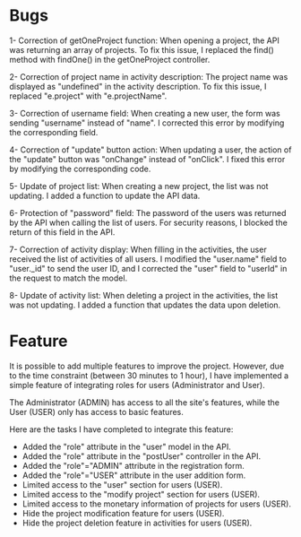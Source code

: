 # Bugs

1- Correction of getOneProject function:
When opening a project, the API was returning an array of projects. To fix this issue, I replaced the find() method with findOne() in the getOneProject controller.

2- Correction of project name in activity description:
The project name was displayed as "undefined" in the activity description. To fix this issue, I replaced "e.project" with "e.projectName".

3- Correction of username field:
When creating a new user, the form was sending "username" instead of "name". I corrected this error by modifying the corresponding field.

4- Correction of "update" button action:
When updating a user, the action of the "update" button was "onChange" instead of "onClick". I fixed this error by modifying the corresponding code.

5- Update of project list:
When creating a new project, the list was not updating. I added a function to update the API data.

6- Protection of "password" field:
The password of the users was returned by the API when calling the list of users. For security reasons, I blocked the return of this field in the API.

7- Correction of activity display:
When filling in the activities, the user received the list of activities of all users. I modified the "user.name" field to "user._id" to send the user ID, and I corrected the "user" field to "userId" in the request to match the model.

8- Update of activity list:
When deleting a project in the activities, the list was not updating. I added a function that updates the data upon deletion.

# Feature

It is possible to add multiple features to improve the project. However, due to the time constraint (between 30 minutes to 1 hour), I have implemented a simple feature of integrating roles for users (Administrator and User).

The Administrator (ADMIN) has access to all the site's features, while the User (USER) only has access to basic features.

Here are the tasks I have completed to integrate this feature:

- Added the "role" attribute in the "user" model in the API.
- Added the "role" attribute in the "postUser" controller in the API.
- Added the "role"="ADMIN" attribute in the registration form.
- Added the "role"="USER" attribute in the user addition form.
- Limited access to the "user" section for users (USER).
- Limited access to the "modify project" section for users (USER).
- Limited access to the monetary information of projects for users (USER).
- Hide the project modification feature for users (USER).
- Hide the project deletion feature in activities for users (USER).
